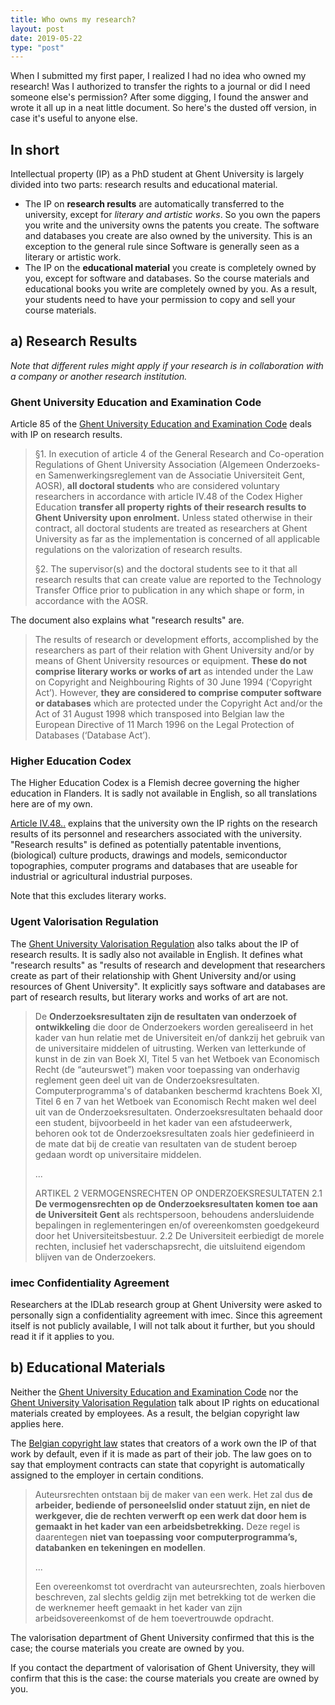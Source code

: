 ```yaml
---
title: Who owns my research?
layout: post
date: 2019-05-22
type: "post"
---
```


When I submitted my first paper, I realized I had no idea who owned my research! Was I authorized to transfer the rights to a journal or did I need someone else's permission? After some digging, I found the answer and wrote it all up in a neat little document. So here's the dusted off version, in case it's useful to anyone else.

## In short

Intellectual property (IP) as a PhD student at Ghent University is largely divided into two parts: research results and educational material.

* The IP on **research results** are automatically transferred to the university, except for *literary and artistic works*. So you own the papers you write and the university owns the patents you create. The software and databases you create are also owned by the university. This is an exception to the general rule since Software is generally seen as a literary or artistic work.
* The IP on the **educational material** you create is completely owned by you, except for software and databases. So the course materials and educational books you write are completely owned by you. As a result, your students need to have your permission to copy and sell your course materials.

## a) Research Results

*Note that different rules might apply if your research is in collaboration with a company or another research institution.*

### Ghent University Education and Examination Code

Article 85 of the [Ghent University Education and Examination Code](https://www.ugent.be/student/en/class-exam-exchange-intern/class-exam/OEREnglish/overview.htm) deals with IP on research results.

> §1. In execution of article 4 of the General Research and Co-operation Regulations of Ghent University Association (Algemeen Onderzoeks- en Samenwerkingsreglement van de Associatie Universiteit Gent, AOSR), **all doctoral students** who are considered voluntary researchers in accordance with article IV.48 of the Codex Higher Education **transfer all property rights of their research results to Ghent University upon enrolment.** Unless stated otherwise in their contract, all doctoral students are treated as researchers at Ghent University as far as the implementation is concerned of all applicable regulations on the valorization of research results.
>
> §2. The supervisor(s) and the doctoral students see to it that all research results that can create value are reported to the Technology Transfer Office prior to publication in any which shape or form, in accordance with the AOSR.

The document also explains what "research results" are.

> The results of research or development efforts, accomplished by the researchers as part of their relation with Ghent University and/or by means of Ghent University resources or equipment. **These do not comprise literary works or works of art** as intended under the Law on Copyright and Neighbouring Rights of 30 June 1994 (‘Copyright Act’). However, **they are considered to comprise computer software or databases** which are protected under the Copyright Act and/or the Act of 31 August 1998 which transposed into Belgian law the European Directive of 11 March 1996 on the Legal Protection of Databases (‘Database Act’).

### Higher Education Codex

The Higher Education Codex is a Flemish decree governing the higher education in Flanders. It is sadly not available in English, so all translations here are of my own.

[Article IV.48..](https://data-onderwijs.vlaanderen.be/edulex/document.aspx?docid=14650#1176390) explains that the university own the IP rights on the research results of its personnel and researchers associated with the university. "Research results" is defined as potentially patentable inventions, (biological) culture products, drawings and models, semiconductor topographies, computer programs and databases that are useable for industrial or agricultural industrial purposes.

Note that this excludes literary works.

### Ugent Valorisation Regulation

The [Ghent University Valorisation Regulation](https://www.ugent.be/techtransfer/en/support-for-academics/reglementen-tt) also talks about the IP of research results. It is sadly also not available in English. It defines what "research results" as "results of research and development that researchers create as part of their relationship with Ghent University and/or using resources of Ghent University". It explicitly says software and databases are part of research results, but literary works and works of art are not.

> De **Onderzoeksresultaten zijn de resultaten van onderzoek of ontwikkeling** die door de Onderzoekers worden gerealiseerd in het kader van hun relatie met de Universiteit en/of dankzij het gebruik van de universitaire middelen of uitrusting. Werken van letterkunde of kunst in de zin van Boek XI, Titel 5 van het Wetboek van Economisch Recht (de “auteurswet”) maken voor toepassing van onderhavig reglement geen deel uit van de Onderzoeksresultaten. Computerprogramma's of databanken beschermd krachtens Boek XI, Titel 6 en 7 van het Wetboek van Economisch Recht maken wel deel uit van de Onderzoeksresultaten.
> Onderzoeksresultaten behaald door een student, bijvoorbeeld in het kader van een afstudeerwerk, behoren ook tot de Onderzoeksresultaten zoals hier gedefinieerd in de mate dat bij de creatie van resultaten van de student beroep gedaan wordt op universitaire middelen.
>
> ...
>
> ARTIKEL 2 VERMOGENSRECHTEN OP ONDERZOEKSRESULTATEN
> 2.1 **De vermogensrechten op de Onderzoeksresultaten komen toe aan de Universiteit Gent** als rechtspersoon, behoudens andersluidende bepalingen in reglementeringen en/of overeenkomsten goedgekeurd door het Universiteitsbestuur.
> 2.2 De Universiteit eerbiedigt de morele rechten, inclusief het vaderschapsrecht, die uitsluitend eigendom blijven van de Onderzoekers.

### imec Confidentiality Agreement

Researchers at the IDLab research group at Ghent University were asked to personally sign a confidentiality agreement with imec. Since this agreement itself is not publicly available, I will not talk about it further, but you should read it if it applies to you.

## b) Educational Materials

Neither the [Ghent University Education and Examination Code](https://www.ugent.be/student/en/class-exam-exchange-intern/class-exam/OEREnglish/overview.htm) nor the [Ghent University Valorisation Regulation](https://www.ugent.be/techtransfer/en/support-for-academics/reglementen-tt) talk about IP rights on educational materials created by employees. As a result, the belgian copyright law applies here.

The [Belgian copyright law](https://economie.fgov.be/nl/themas/intellectuele-eigendom/auteursrecht/bescherming-van-de-werken/personen-organisaties-die/arbeidsovereenkomst-statuut-en) states that creators of a work own the IP of that work by default, even if it is made as part of their job. The law goes on to say that employment contracts can state that copyright is automatically assigned to the employer in certain conditions.

> Auteursrechten ontstaan bij de maker van een werk. Het zal dus **de arbeider, bediende of personeelslid onder statuut zijn, en niet de werkgever, die de rechten verwerft op een werk dat door hem is gemaakt in het kader van een arbeidsbetrekking.** Deze regel is daarentegen **niet van toepassing voor computerprogramma’s, databanken en tekeningen en modellen**.
>
> ...
>
> Een overeenkomst tot overdracht van auteursrechten, zoals hierboven beschreven, zal slechts geldig zijn met betrekking tot de werken die de werknemer heeft gemaakt in het kader van zijn arbeidsovereenkomst of de hem toevertrouwde opdracht.

The valorisation department of Ghent University confirmed that this is the case; the course materials you create are owned by you.

If you contact the department of valorisation of Ghent University, they will confirm that this is the case: the course materials you create are owned by you.

<!--
*Note that this is different for secundary education because the employment contract for teachers in secundary education explicitly states that the IP of course materials is property of the school.*

> Maak je een cursus in opdracht van de school, dan wordt de school automatisch eigenaar en heeft er dus auteursrechten over. Ontwerp je op eigen initiatief een cursus, dan heb jij de auteursrechten.

* [Source](https://onderwijs.vlaanderen.be/nl/auteursrechten-op-school#Zelfgemaaktecursus)
* [Source](http://anspire.be/auteursrechten/download/Lespakket%20auteursrechten%20en%20licenties%20-%20v2.pdf)

-->

